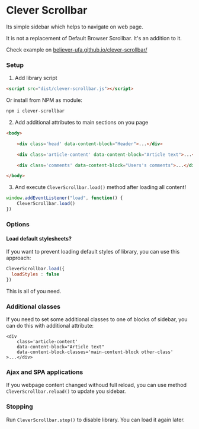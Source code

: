 # Clever Scrollbar

Its simple sidebar which helps to navigate on web page.

It is not a replacement of Default Browser Scrollbar. It's an addition to it.

Check example on [believer-ufa.github.io/clever-scrollbar/](https://believer-ufa.github.io/clever-scrollbar/)

### Setup

1. Add library script

```html
<script src="dist/clever-scrollbar.js"></script>
```

Or install from NPM as module:

```bash
npm i clever-scrollbar
```

2. Add additional attributes to main sections on you page

```html
<body>

    <div class='head' data-content-block="Header">...</div>

    <div class='article-content' data-content-block="Article text">...</div>

    <div class='comments' data-content-block="Users's comments">...</div>

</body>

```

3. And execute `CleverScrollbar.load()` method after loading all content!

```js
window.addEventListener("load", function() {
    CleverScrollbar.load()
})
```

### Options

#### Load default stylesheets?

If you want to prevent loading default styles of library, you can use this approach:

```js
CleverScrollbar.load({
  loadStyles : false
})
```


This is all of you need.

### Additional classes

If you need to set some additional classes to one of blocks of sidebar, you can do this with additional attribute:

```
<div
    class='article-content'
    data-content-block="Article text"
    data-content-block-classes='main-content-block other-class'
>...</div>
```

### Ajax and SPA applications

If you webpage content changed withoud full reload, you can use method `CleverScrollbar.reload()`
to update you sidebar.

### Stopping

Run `CleverScrollbar.stop()` to disable library. You can load it again later.